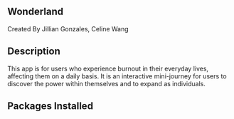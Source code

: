 ## Wonderland
Created By
Jillian Gonzales, Celine Wang

## Description
This app is for users who experience burnout in their everyday lives, affecting them on a daily basis. It is an interactive mini-journey for users to discover the power within themselves and to expand as individuals.

## Packages Installed

